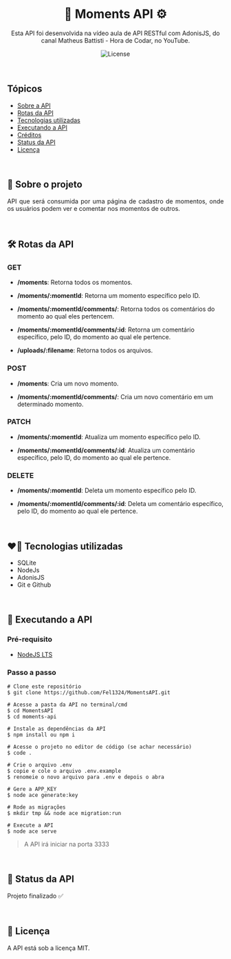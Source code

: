 <h1 align="center">📱 Moments API ⚙️</h1>

<p align="center">Esta API foi desenvolvida na vídeo aula de API RESTful com AdonisJS, do canal Matheus Battisti - Hora de Codar, no YouTube.
</p>

<p align="center">
  <img alt="License" src="https://img.shields.io/static/v1?label=license&message=MIT&color=49AA26&labelColor=000000">
</p>

<br>

## Tópicos
- [Sobre a API](#sobre)
- [Rotas da API](#routes)
- [Tecnologias utilizadas](#tec)
- [Executando a API](#exec)
- [Créditos](#cred)
- [Status da API](#status)
- [Licença](#license)

<br>

<h2 id="sobre">📸 Sobre o projeto</h2>

<p align="justify">
  API que será consumida por uma página de cadastro de momentos, onde os usuários podem ver e comentar nos momentos de outros.
</p>

<br>

<h2 id="routes">🛠️ Rotas da API</h2>

<h3>GET</h3>

- **/moments**: Retorna todos os momentos.

- **/moments/:momentId**: Retorna um momento específico pelo ID.

- **/moments/:momentId/comments/**: Retorna todos os comentários do momento ao qual eles pertencem.

- **/moments/:momentId/comments/:id**: Retorna um comentário específico, pelo ID, do momento ao qual ele pertence.

- **/uploads/:filename**: Retorna todos os arquivos.

<h3>POST</h3>

- **/moments**: Cria um novo momento.

- **/moments/:momentId/comments/**: Cria um novo comentário em um determinado momento.

<h3>PATCH</h3>

- **/moments/:momentId**: Atualiza um momento específico pelo ID.

- **/moments/:momentId/comments/:id**: Atualiza um comentário específico, pelo ID, do momento ao qual ele pertence.

<h3>DELETE</h3>

- **/moments/:momentId**: Deleta um momento específico pelo ID.

- **/moments/:momentId/comments/:id**: Deleta um comentário específico, pelo ID, do momento ao qual ele pertence.

<br>

<h2 id="tec">❤️‍🔥 Tecnologias utilizadas</h2>

- SQLite
- NodeJs
- AdonisJS
- Git e Github

<br>

<h2 id="exec">🤖 Executando a API</h2>

<h3>Pré-requisito</h3>

- [NodeJS LTS](https://nodejs.org/en/)

<h3>Passo a passo</h3>

```
# Clone este repositório
$ git clone https://github.com/Fel1324/MomentsAPI.git

# Acesse a pasta da API no terminal/cmd
$ cd MomentsAPI
$ cd moments-api

# Instale as dependências da API
$ npm install ou npm i

# Acesse o projeto no editor de código (se achar necessário)
$ code .

# Crie o arquivo .env
$ copie e cole o arquivo .env.example
$ renomeie o novo arquivo para .env e depois o abra

# Gere a APP_KEY
$ node ace generate:key

# Rode as migrações
$ mkdir tmp && node ace migration:run

# Execute a API
$ node ace serve
```

> A API irá iniciar na porta 3333

<br>

<h2 id="status">🚧 Status da API</h2>

Projeto finalizado ✅

<br>

<h2 id="license">📝 Licença</h2

A API está sob a licença MIT.
